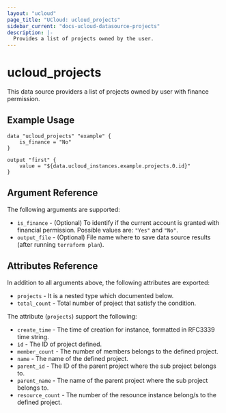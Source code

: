 ```yaml
---
layout: "ucloud"
page_title: "UCloud: ucloud_projects"
sidebar_current: "docs-ucloud-datasource-projects"
description: |-
  Provides a list of projects owned by the user.
---
```


# ucloud_projects

This data source providers a list of projects owned by user with finance permission.

## Example Usage

```hcl
data "ucloud_projects" "example" {
    is_finance = "No"
}

output "first" {
    value = "${data.ucloud_instances.example.projects.0.id}"
}
```

## Argument Reference

The following arguments are supported:

* `is_finance` - (Optional) To identify if the current account is granted with financial permission. Possible values are: `"Yes"` and `"No"`.
* `output_file` - (Optional) File name where to save data source results (after running `terraform plan`).

## Attributes Reference

In addition to all arguments above, the following attributes are exported:

* `projects` - It is a nested type which documented below.
* `total_count` - Total number of project that satisfy the condition.

The attribute (`projects`) support the following:

* `create_time` - The time of creation for instance, formatted in RFC3339 time string.
* `id` - The ID of project defined.
* `member_count` - The number of members belongs to the defined project.
* `name` - The name of the defined project.
* `parent_id` - The ID of the parent project where the sub project belongs to.
* `parent_name` - The name of the parent project where the sub project belongs to.
* `resource_count` - The number of the resounce instance belong/s to the defined project.